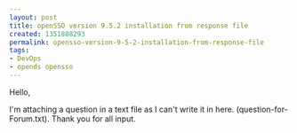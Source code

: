```yaml
---
layout: post
title: openSSO version 9.5.2 installation from response file
created: 1351888293
permalink: opensso-version-9-5-2-installation-from-response-file
tags:
- DevOps
- opends opensso
---
```

Hello,

I'm attaching a question in a text file as I can't write it in here. (question-for-Forum.txt). 
Thank you for all input.
<!--break-->
